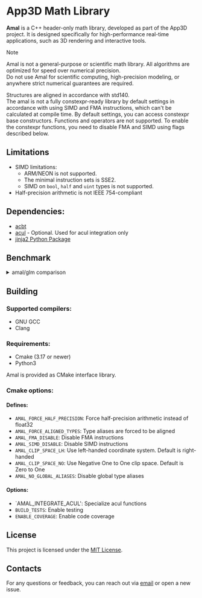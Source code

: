 # App3D Math Library

**Amal** is a C++ header-only math library, developed as part of the App3D project. It is designed specifically for high-performance real-time applications, such as 3D rendering and interactive tools.

> [!NOTE]
> Amal is not a general-purpose or scientific math library.
> All algorithms are optimized for speed over numerical precision.  
> Do not use Amal for scientific computing, high-precision modeling, or anywhere strict numerical guarantees are required.

Structures are aligned in accordance with std140.\
The amal is not a fully constexpr-ready library by default settings in accordance with using SIMD and FMA instructions, which can't be calculated at compile time. By default settings, you can access constexpr base constructors. Functions and operators are not supported. To enable the constexpr functions, you need to disable FMA and SIMD using flags described below.

## Limitations
- SIMD limitations:
    - ARM/NEON is not supported.
    - The minimal instruction sets is SSE2.
    - SIMD on `bool`, `half` and `uint` types is not supported.
- Half-precision arithmetic is not IEEE 754-compliant

## Dependencies:
- [acbt](https://git.homedatasrv.ru/app3d/acbt)
- [acul](https://git.homedatasrv.ru/app3d/acul) - Optional. Used for acul integration only
- [jinja2 Python Package](https://pypi.org/project/Jinja2/)

## Benchmark

<details>
<summary>amal/glm comparison</summary>

OS: Microsoft Windows 10.0.26100\
CPU: Intel(R) Core(TM) Ultra 9 185H\
Types size: packed (default)\
glm flags:
- `GLM_ENABLE_CXX_20`
- `GLM_FORCE_INTRINSICS`

amal flags: none (default)

| Benchmark | Bandwidth (MiB/s) | avg (M) | min (M) | max (M) |
|-----------|-------|---------|---------|---------|
| BM_glm_vec3_add              | 771.616     | 67.425  | 45.327  | 75.241  |
| BM_amal_vec3_add             | 1283.06     | 112.116 | 79.481  | 123.873 |
| BM_glm_vec3_mul_scalar       | 766.925     | 67.015  | 47.356  | 73.586  |
| BM_amal_vec3_mul_scalar      | 1387.01     | 121.199 | 70.189  | 140.083 |
| BM_glm_vec3_dot              | 636.984     | 55.661  | 36.614  | 63.068  |
| BM_amal_vec3_dot             | 2802.34     | 244.873 | 118.581 | 271.861 |
| BM_glm_vec3_normalize        | 271.45      | 23.720  | 12.224  | 26.682  |
| BM_amal_vec3_normalize       | 914.421     | 79.903  | 45.708  | 88.700  |
| BM_glm_vec3_cross            | 1258.46     | 109.966 | 58.241  | 124.444 |
| BM_amal_vec3_cross           | 1459.45     | 127.529 | 85.467  | 141.000 |
| BM_glm_vec4_add              | 939.148     | 61.548  | 21.338  | 68.758  |
| BM_amal_vec4_add             | 1560.72     | 102.283 | 62.117  | 116.070 |
| BM_glm_vec4_mul_scalar       | 953.040     | 62.458  | 37.240  | 69.028  |
| BM_amal_vec4_mul_scalar      | 1704.75     | 111.722 | 58.317  | 125.275 |
| BM_glm_vec4_dot              | 827.122     | 54.206  | 31.559  | 59.183  |
| BM_amal_vec4_dot             | 3106.97     | 203.618 | 120.995 | 230.727 |
| BM_glm_vec4_normalize        | 320.867     | 21.028  | 10.499  | 24.086  |
| BM_amal_vec4_normalize       | 2167.96     | 142.079 | 93.828  | 162.673 |
| BM_glm_mat3_mat_add          | 528.763     | 15.401  | 9.708   | 17.123  |
| BM_amal_mat3_mat_add         | 1161.57     | 33.833  | 18.944  | 37.670  |
| BM_glm_mat3_mat_mul_scalar   | 568.616     | 16.562  | 9.963   | 18.692  |
| BM_amal_mat3_mat_mul_scalar  | 1189.93     | 34.659  | 23.161  | 38.266  |
| BM_glm_mat3_mat_mul_vec      | 252.550     | 7.356   | 4.976   | 8.229   |
| BM_amal_mat3_mat_mul_vec     | 980.659     | 28.564  | 17.414  | 33.030  |
| BM_glm_mat3_mat_mul_mat      | 162.555     | 4.735   | 2.374   | 5.249   |
| BM_amal_mat3_mat_mul_mat     | 200.660     | 5.845   | 3.385   | 6.639   |
| BM_glm_mat3_mat_transpose    | 301.828     | 8.791   | 6.313   | 9.782   |
| BM_amal_mat3_mat_transpose   | 1048.97     | 30.553  | 18.849  | 34.288  |
| BM_glm_mat3_inverse          | 92.7561     | 2.702   | 1.854   | 3.028   |
| BM_amal_mat3_inverse         | 285.721     | 8.322   | 4.566   | 9.247   |
| BM_glm_mat4_mat_add          | 714.624     | 11.708  | 6.334   | 13.605  |
| BM_amal_mat4_mat_add         | 1631.48     | 26.730  | 16.922  | 29.744  |
| BM_glm_mat4_mat_mul_scalar   | 724.140     | 11.864  | 6.939   | 13.355  |
| BM_amal_mat4_mat_mul_scalar  | 1630.42     | 26.713  | 17.678  | 29.987  |
| BM_glm_mat4_mat_mul_vec      | 494.231     | 8.097   | 4.449   | 9.265   |
| BM_amal_mat4_mat_mul_vec     | 5518.89     | 90.421  | 56.932  | 102.866 |
| BM_glm_mat4_mat_mul_mat      | 148.886     | 2.439   | 1.315   | 2.725   |
| BM_amal_mat4_mat_mul_mat     | 2080.79     | 34.092  | 26.447  | 37.365  |
| BM_glm_mat4_mat_transpose    | 294.063     | 4.818   | 3.098   | 5.651   |
| BM_amal_mat4_mat_transpose   | 3338.26     | 54.694  | 37.848  | 61.600  |
| BM_glm_mat4_translate        | 506.278     | 8.295   | 4.414   | 9.351   |
| BM_amal_mat4_translate       | 1029.54     | 16.868  | 9.373   | 18.756  |
| BM_glm_mat4_inverse          | 61.7332     | 1.011   | 0.613   | 1.141   |
| BM_amal_mat4_inverse         | 1202.08     | 19.695  | 14.687  | 21.641  |

</details>

## Building
### Supported compilers:
- GNU GCC
- Clang

### Requirements:
- Cmake (3.17 or newer)
- Python3

Amal is provided as CMake interface library.
### Cmake options:
#### Defines:
- `AMAL_FORCE_HALF_PRECISION`: Force half-precision arithmetic instead of float32
- `AMAL_FORCE_ALIGNED_TYPES`: Type aliases are forced to be aligned
- `AMAL_FMA_DISABLE`: Disable FMA instructions
- `AMAL_SIMD_DISABLE`: Disable SIMD instructions
- `AMAL_CLIP_SPACE_LH`: Use left-handed coordinate system. Default is right-handed
- `AMAL_CLIP_SPACE_NO`: Use Negative One to One clip space. Default is Zero to One
- `AMAL_NO_GLOBAL_ALIASES`: Disable global type aliases

#### Options:
- `AMAL_INTEGRATE_ACUL': Specialize acul functions
- `BUILD_TESTS`: Enable testing
- `ENABLE_COVERAGE`: Enable code coverage

## License
This project is licensed under the [MIT License](LICENSE).

## Contacts
For any questions or feedback, you can reach out via [email](mailto:wusikijeronii@gmail.com) or open a new issue.